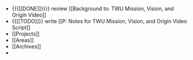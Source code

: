 - {{{[[DONE]]}}}} review [[Background to: TWU Mission, Vision, and Origin Video]]
- {{[[TODO]]}} write [[P: Notes for TWU Mission, Vision, and Origin Video Script]]
- [[Projects]]
- [[Areas]]
- [[Archives]]
- 
